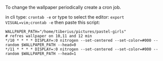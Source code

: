 To change the wallpaper periodically create a cron job.

in cli type: `crontab -e`
or type to select the editor: `export VISUAL=vim;crontab -e`
then paste this script:
```
WALLPAPER_PATH="/home/tiberius/pictures/pastel-girls"
# refres wallpaper on 10,11 and 12 min
*/10 * * * * DISPLAY=:0 nitrogen --set-centered --set-color=#000 --random $WALLPAPER_PATH --head=0
*/11 * * * * DISPLAY=:0 nitrogen --set-centered --set-color=#000 --random $WALLPAPER_PATH --head=1
```

